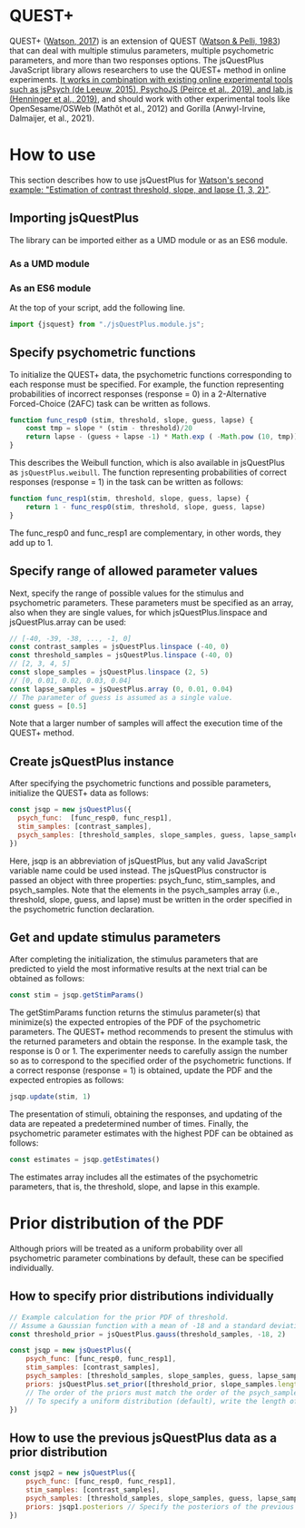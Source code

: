 # QUEST+

QUEST+ ([Watson, 2017](https://doi.org/10.1167/17.3.10)) is an extension of QUEST ([Watson & Pelli, 1983](https://doi.org/10.3758/BF03202828))
that can deal with multiple stimulus parameters, multiple psychometric parameters, and more than two responses options. The jsQuestPlus JavaScript library allows researchers to use the QUEST+ method in online experiments. [It works in combination with existing online experimental tools such as jsPsych (de Leeuw, 2015), PsychoJS (Peirce et al., 2019), and lab.js (Henninger et al., 2019)](integration.md), and should work with other experimental tools like OpenSesame/OSWeb (Mathôt et al., 2012) and Gorilla (Anwyl-Irvine, Dalmaijer, et al., 2021). 

# How to use

This section describes how to use jsQuestPlus for [Watson's second example: "Estimation of contrast threshold, slope, and lapse {1, 3, 2}"](https://jov.arvojournals.org/article.aspx?articleid=2611972#159437865).

## Importing jsQuestPlus
The library can be imported either as a UMD module or as an ES6 module.

### As a UMD module
<UMD example here>

### As an ES6 module
At the top of your script, add the following line.
	
```javascript
import {jsquest} from "./jsQuestPlus.module.js";
```

## Specify psychometric functions

To initialize the QUEST+ data, the psychometric functions corresponding to each response must be specified. For example, the function representing probabilities of incorrect responses (response = 0) in a 2-Alternative Forced-Choice (2AFC) task can be written as follows.

```javascript
function func_resp0 (stim, threshold, slope, guess, lapse) {
    const tmp = slope * (stim - threshold)/20
    return lapse - (guess + lapse -1) * Math.exp ( -Math.pow (10, tmp))
}
```

This describes the Weibull function, which is also available in jsQuestPlus as `jsQuestPlus.weibull`. The function representing probabilities of correct responses (response = 1) in the task can be written as follows:

```javascript
function func_resp1(stim, threshold, slope, guess, lapse) {
    return 1 - func_resp0(stim, threshold, slope, guess, lapse) 
}
```

The func_resp0 and func_resp1 are complementary, in other words, they add up to 1.

## Specify range of allowed parameter values

Next, specify the range of possible values for the stimulus and psychometric parameters. These parameters must be specified as an array, also when they are single values, for which jsQuestPlus.linspace and jsQuestPlus.array can be used:

```javascript
// [-40, -39, -38, ..., -1, 0]
const contrast_samples = jsQuestPlus.linspace (-40, 0)
const threshold_samples = jsQuestPlus.linspace (-40, 0)
// [2, 3, 4, 5]
const slope_samples = jsQuestPlus.linspace (2, 5) 
// [0, 0.01, 0.02, 0.03, 0.04]
const lapse_samples = jsQuestPlus.array (0, 0.01, 0.04) 
// The parameter of guess is assumed as a single value.
const guess = [0.5]
```

Note that a larger number of samples will affect the execution time of the QUEST+ method.

## Create jsQuestPlus instance
After specifying the psychometric functions and possible parameters, initialize the QUEST+ data as follows:

```javascript
const jsqp = new jsQuestPlus({
  psych_func:  [func_resp0, func_resp1], 
  stim_samples: [contrast_samples], 
  psych_samples: [threshold_samples, slope_samples, guess, lapse_samples]
})
```

Here, jsqp is an abbreviation of jsQuestPlus, but any valid JavaScript variable name could be used instead. The jsQuestPlus constructor is passed an object with three properties: psych_func, stim_samples, and psych_samples. Note that the elements in the psych_samples array (i.e., threshold, slope, guess, and lapse) must be written in the order specified in the psychometric function declaration. 

## Get and update stimulus parameters

After completing the initialization, the stimulus parameters that are predicted to yield the most informative results at the next trial can be obtained as follows:

```javascript
const stim = jsqp.getStimParams()
```

The getStimParams function returns the stimulus parameter(s) that minimize(s) the expected entropies of the PDF of the psychometric parameters. The QUEST+ method recommends to present  the stimulus with the returned parameters and obtain the response. In the example task, the response is 0 or 1. The experimenter needs to carefully assign the number so as to correspond to the specified order of the psychometric functions. If a correct response (response = 1) is obtained, update the PDF and the expected entropies as follows:

```javascript
jsqp.update(stim, 1)
```

The presentation of stimuli, obtaining the responses, and updating of the data are repeated a predetermined number of times. Finally, the psychometric parameter estimates with the highest PDF can be obtained as follows:

```javascript
const estimates = jsqp.getEstimates()
```

The estimates array includes all the estimates of the psychometric parameters, that is, the threshold, slope, and lapse in this example.

# Prior distribution of the PDF

Although priors will be treated as a uniform probability over all psychometric parameter combinations by default, these can be specified individually.

## How to specify prior distributions individually

```javascript
// Example calculation for the prior PDF of threshold.
// Assume a Gaussian function with a mean of -18 and a standard deviation of 2.
const threshold_prior = jsQuestPlus.gauss(threshold_samples, -18, 2)

const jsqp = new jsQuestPlus({
    psych_func: [func_resp0, func_resp1],
    stim_samples: [contrast_samples],
    psych_samples: [threshold_samples, slope_samples, guess, lapse_samples],
    priors: jsQuestPlus.set_prior([threshold_prior, slope_samples.length, guess.length, lapse_samples.length]),
    // The order of the priors must match the order of the psych_samples. 
    // To specify a uniform distribution (default), write the length of the parameter.
})
```

## How to use the previous jsQuestPlus data as a prior distribution

```javascript
const jsqp2 = new jsQuestPlus({
    psych_func: [func_resp0, func_resp1],
    stim_samples: [contrast_samples],
    psych_samples: [threshold_samples, slope_samples, guess, lapse_samples],
    priors: jsqp1.posteriors // Specify the posteriors of the previous condition.
})
```